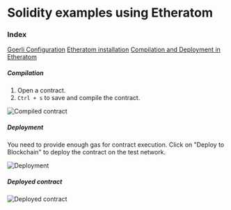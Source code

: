 # Solidity examples using Etheratom
### Index
[Goerli Configuration]()
[Etheratom installation]()
[Compilation and Deployment in Etheratom]()


##### **Compilation**
  1. Open a contract.
  2. `Ctrl + s` to save and compile the contract.

![Compiled contract](https://user-images.githubusercontent.com/9979182/55233599-17668700-524f-11e9-9e12-08b511ef2e24.png)

##### **Deployment**
You need to provide enough gas for contract execution.
Click on "Deploy to Blockchain" to deploy the contract on the test network.

![Deployment](https://user-images.githubusercontent.com/9979182/55330119-e637c200-54ad-11e9-9e1a-8fc0a429cd44.png)

##### Deployed contract
![Deployed contract](https://user-images.githubusercontent.com/9979182/55330234-28610380-54ae-11e9-810e-93dbc221979f.png)
